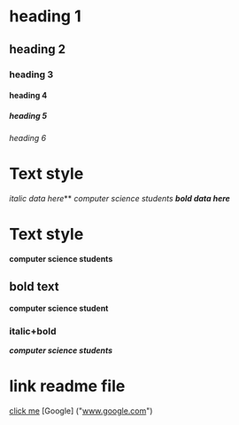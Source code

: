 # heading 1
## heading 2
### heading 3
#### heading 4
##### heading 5
###### heading 6

# Text style
*italic data here***
*computer science students*
***bold data here***

# Text style
**computer science students**

## bold text
**computer science student**

### italic+bold
***computer science students***

# link readme file
<a href="">click me</a>
[Google] ("www.google.com")


